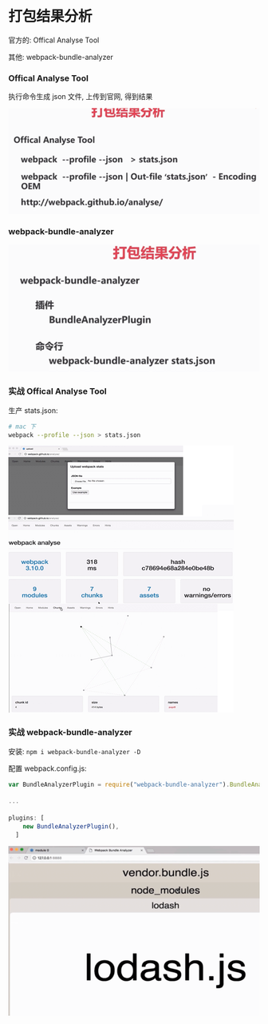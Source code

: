 # 打包结果分析

官方的: Offical Analyse Tool

其他: webpack-bundle-analyzer

### Offical Analyse Tool

执行命令生成 json 文件, 上传到官网, 得到结果

![](./media/49.png)

### webpack-bundle-analyzer

![](./media/50.png)

### 实战 Offical Analyse Tool

生产 stats.json:

```bash
# mac 下
webpack --profile --json > stats.json
```

![](./media/51.png)

### 实战 webpack-bundle-analyzer

安装: `npm i webpack-bundle-analyzer -D`

配置 webpack.config.js:

```js
var BundleAnalyzerPlugin = require("webpack-bundle-analyzer").BundleAnalyzerPlugin;

...

plugins: [
    new BundleAnalyzerPlugin(),
  ]
```

![](./media/52.png)